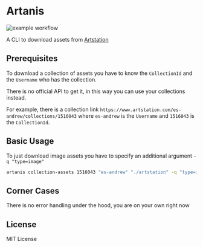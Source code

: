 # Artanis

![example workflow](https://github.com/VallanDeMorty/artanis/actions/workflows/tests.yml/badge.svg)

A CLI to download assets from [Artstation](https://artstation.com/)

## Prerequisites

To download a collection of assets you have to know the `CollectionId` and the `Username` who has the collection.

There is no official API to get it, in this way you can use your collections instead.

For example, there is a collection link `https://www.artstation.com/es-andrew/collections/1516043` where `es-andrew` is the `Username` and `1516043` is the `CollectionId`.

## Basic Usage

To just download image assets you have to specify an additional argument `-q "type=image"`

```bash
artanis collection-assets 1516043 "es-andrew" "./artstation" -q "type=image" 
```

## Corner Cases

There is no error handling under the hood, you are on your own right now

## License

MIT License
